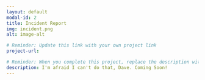 ```yaml
---
layout: default
modal-id: 2
title: Incident Report
img: incident.png
alt: image-alt

# Reminder: Update this link with your own project link
project-url: 

# Reminder: When you complete this project, replace the description with "Identified DDoS attack, scope of incident, potential network vulnerabilities and protection measures, and properly documented analysis and recovery plans in order to restore normal operations and maintain alignment with NIST CSF best practices."
description: I'm afraid I can't do that, Dave. Coming Soon!
---
```

